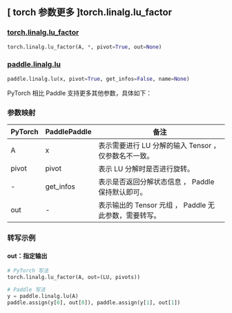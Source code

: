 ## [ torch 参数更多 ]torch.linalg.lu_factor

### [torch.linalg.lu_factor](https://pytorch.org/docs/stable/generated/torch.linalg.lu_factor.html#torch.linalg.lu_factor)

```python
torch.linalg.lu_factor(A, *, pivot=True, out=None)
```

### [paddle.linalg.lu](https://www.paddlepaddle.org.cn/documentation/docs/zh/develop/api/paddle/linalg/lu_cn.html)

```python
paddle.linalg.lu(x, pivot=True, get_infos=False, name=None)
```

PyTorch 相比 Paddle 支持更多其他参数，具体如下：

### 参数映射

| PyTorch | PaddlePaddle | 备注                                                  |
| ------- | ------------ | ----------------------------------------------------- |
| A       | x            | 表示需要进行 LU 分解的输入 Tensor ，仅参数名不一致。  |
| pivot   | pivot        | 表示 LU 分解时是否进行旋转。                          |
| -       | get_infos    | 表示是否返回分解状态信息 ， Paddle 保持默认即可。     |
| out     | -            | 表示输出的 Tensor 元组 ， Paddle 无此参数，需要转写。 |

### 转写示例

#### out：指定输出

```python
# PyTorch 写法
torch.linalg.lu_factor(A, out=(LU, pivots))

# Paddle 写法
y = paddle.linalg.lu(A)
paddle.assign(y[0], out[0]), paddle.assign(y[1], out[1])
```
